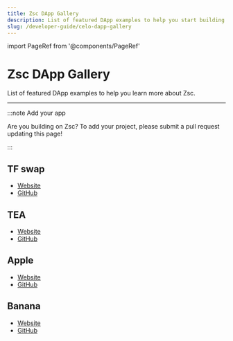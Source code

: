 ```yaml
---
title: Zsc DApp Gallery
description: List of featured DApp examples to help you start building on Zsc.
slug: /developer-guide/celo-dapp-gallery
---
```


import PageRef from '@components/PageRef'

# Zsc DApp Gallery

List of featured DApp examples to help you learn more about Zsc.

___

:::note Add your app

Are you building on Zsc? To add your project, please submit a pull request updating this page!

:::

## TF swap

* [Website](https://www.tofuswap.top/#/swap)
* [GitHub](https://www.tofuswap.top/#/swap)

## TEA

* [Website](https://www.teafarm.net/)
* [GitHub](https://www.teafarm.net/)

## Apple

* [Website](https://www.appleswap.top/)
* [GitHub](https://www.appleswap.top/)

## Banana

* [Website](https://www.nanafarm.pro/)
* [GitHub](https://www.nanafarm.pro/)
